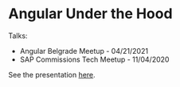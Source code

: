 # Angular Under the Hood

Talks:

- Angular Belgrade Meetup - 04/21/2021
- SAP Commissions Tech Meetup - 11/04/2020

See the presentation [here](https://github.com/markostanimirovic/ng-under-the-hood/blob/master/presentation/angular-under-the-hood.pdf).
